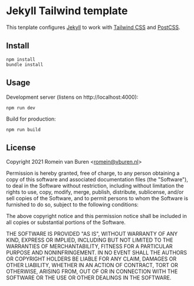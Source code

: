 # Jekyll Tailwind template

This tenplate configures [Jekyll] to work with [Tailwind CSS] and [PostCSS].

[jekyll]: https://jekyllrb.com
[tailwind css]: https://tailwindcss.com
[postcss]: https://postcss.org

## Install

```shell
npm install
bundle install
```

## Usage

Development server (listens on http://localhost:4000):

```shell
npm run dev
```

Build for production:

```shell
npm run build
```

## License

Copyright 2021 Romein van Buren <<romein@vburen.nl>>

Permission is hereby granted, free of charge, to any person obtaining a copy of this software and associated documentation files (the "Software"), to deal in the Software without restriction, including without limitation the rights to use, copy, modify, merge, publish, distribute, sublicense, and/or sell copies of the Software, and to permit persons to whom the Software is furnished to do so, subject to the following conditions:

The above copyright notice and this permission notice shall be included in all copies or substantial portions of the Software.

THE SOFTWARE IS PROVIDED "AS IS", WITHOUT WARRANTY OF ANY KIND, EXPRESS OR IMPLIED, INCLUDING BUT NOT LIMITED TO THE WARRANTIES OF MERCHANTABILITY, FITNESS FOR A PARTICULAR PURPOSE AND NONINFRINGEMENT. IN NO EVENT SHALL THE AUTHORS OR COPYRIGHT HOLDERS BE LIABLE FOR ANY CLAIM, DAMAGES OR OTHER LIABILITY, WHETHER IN AN ACTION OF CONTRACT, TORT OR OTHERWISE, ARISING FROM, OUT OF OR IN CONNECTION WITH THE SOFTWARE OR THE USE OR OTHER DEALINGS IN THE SOFTWARE.
